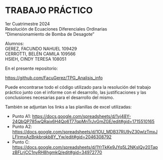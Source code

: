 # TRABAJO PRÁCTICO
1er Cuatrimestre 2024 <br>
Resolución de Ecuaciones Diferenciales Ordinarias <br>
“Dimensionamiento de Bomba de Desagote” <br>

Alumnos: <br>
GEREZ, FACUNDO NAHUEL 109429 <br>
CERROTTI, BELÉN CAMILA 109566 <br>
HSIEH, CINDY TERESA 108051<br>

En el presente repositorio:

https://github.com/FacuGerez/TPG_Analisis_info

Puede encontrarse todo el código utilizado para la resolución del trabajo práctico junto con el informe con el desarrollo, las justificaciones y las conclusiones necesarias para el desarrollo del mismo.

También se adjuntan los links a las planillas de excel utilizadas:

- Punto A1: https://docs.google.com/spreadsheets/d/1vj48Y-24QbQP785wQRaix6H4Qo6T77qpMnTrJvGmZGE/edit#gid=1715510165
- Punto A2: https://docs.google.com/spreadsheets/d/1OU_MDB37RU9yZ30wlzTmxJLFlrmxAzBnkbrqkb8Y_Yw/edit#gid=2046308792
- Punto C: https://docs.google.com/spreadsheets/d/1YrTkKe9JYq5L2NKsIQy20TapzBFLrjCC1nyRH8hgmkQ/edit#gid=34972770
